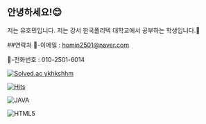 ## 안녕하세요!:blush:

저는 유호민입니다. 저는 강서 한국폴리텍 대학교에서 공부하는 학생입니다.🏫

##연락처
📧-이메일 : homin2501@naver.com

📲-전화번호 : 010-2501-6014
 

[![Solved.ac
ykhkshhm](http://mazassumnida.wtf/api/mini/generate_badge?boj={handle})](https://solved.ac/{handle})
 
 [![Hits](https://hits.seeyoufarm.com/api/count/incr/badge.svg?url=https%3A%2F%2Fgithub.com&count_bg=%23727272&title_bg=%23000000&icon=github.svg&icon_color=%23E7E7E7&title=GITHUB&edge_flat=false)](https://hits.seeyoufarm.com)


 ![JAVA](https://img.shields.io/badge/JAVA-007396.svg?&style=for-the-badge&logo=JAVA&logoColor=white)

 ![<svg role="img" viewBox="0 0 24 24" xmlns="http://www.w3.org/2000/svg"><title>HTML5</title><path d="M1.5 0h21l-1.91 21.563L11.977 24l-8.564-2.438L1.5 0zm7.031 9.75l-.232-2.718 10.059.003.23-2.622L5.412 4.41l.698 8.01h9.126l-.326 3.426-2.91.804-2.955-.81-.188-2.11H6.248l.33 4.171L12 19.351l5.379-1.443.744-8.157H8.531z"/></svg>](https://img.shields.io/badge/HTML-yellow.svg?&style=for-the-badge&logo=HTML&logoColor=white)
